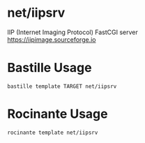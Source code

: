 # net/iipsrv
IIP (Internet Imaging Protocol) FastCGI server
https://iipimage.sourceforge.io

# Bastille Usage
```shell
bastille template TARGET net/iipsrv
```

# Rocinante Usage
```shell
rocinante template net/iipsrv
```
